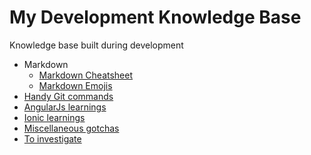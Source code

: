 # My Development Knowledge Base
Knowledge base built during development

* Markdown
  - [Markdown Cheatsheet](https://github.com/adam-p/markdown-here/wiki/Markdown-Cheatsheet)
  - [Markdown Emojis](https://www.webfx.com/tools/emoji-cheat-sheet/)
* [Handy Git commands](../master/HandyGitCommands.md)
* [AngularJs learnings](../../wiki/AngularJS-learnings)
* [Ionic learnings](../../wiki/Ionic-learnings)
* [Miscellaneous gotchas](../../wiki/Miscellaneous)
* [To investigate](../../wiki/Learning-Todos)
